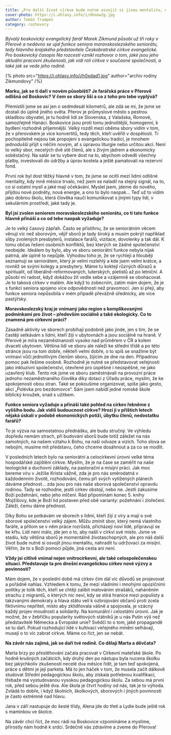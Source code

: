 ```yaml
---
title: „Pro další život církve bude nutné osvojit si jinou mentalitu, nahradit tu udržovací za misijní.“
cover-photo: https://i.ohlasy.info/i/dhoow2g.jpg
author: Tomáš Trumpeš
category: rozhovory
---
```


*Bývalý boskovický evangelický farář Marek Zikmund působí už tři roky v Přerově a nedávno se ujal funkce seniora moravskoslezského seniorátu, tedy hlavního krajského představitele Českobratrské církve evangelické. Pro boskovický časopis Na rozcestí vznikl rozhovor o tom, jaké jsou jeho aktuální pracovní zkušenosti, jak vidí roli církve v současné společnosti, a také jak se vede jeho rodině.*

{% photo src="https://i.ohlasy.info/i/h0xdad1.jpg" author="archiv rodiny Zikmundovy" /%}

**Marku, jak se ti daří v novém působišti? Je farářská práce v Přerově odlišná od Boskovic? V čem se sbory liší a co z toho pro tebe vyplývá?**

Přemístili jsme se asi jen o sedmdesát kilometrů, ale zdá se mi, že jsme se dostali do úplně jiného světa. Přerov je průmyslové město s pestrou skladbou obyvatel, je tu hodně lidí ze Slovenska, z Valašska, Romové, samozřejmě Hanáci. Boskovice jsou proti tomu jednolitější, homogenní, k bydlení rozhodně příjemnější. Velký rozdíl mezi oběma sbory vidím v tom, že v přerovském je více konvertitů, tedy těch, kteří uvěřili v dospělosti. Ti pochopitelně nejsou tak propojeni s evangelickou tradicí, je mnohem jednodušší přijít s něčím novým, ať s úpravou liturgie nebo určitou akcí. Není to velký sbor, necelých dvě stě členů, ale s živým jádrem a ekonomicky soběstačný. Na salár se tu vybere dost na to, abychom odvedli všechny platby, investovali do údržby a úprav kostela a ještě pamatovali na rezervní fond.

První rok byl dost těžký hlavně v tom, že jsme se ocitli mezi lidmi odlišné mentality, kdy mně měsíce trvalo, než jsem se naladil na stejný signál, na to, co si ostatní myslí a jaké mají očekávání. Myslel jsem, jdeme do nového, přijdou nové podněty, nová energie, a ono to bylo naopak… Teď už to vidím jako dobrou školu, která člověka naučí komunikovat s jinými typy lidí, v sekulárním prostředí, jaké tady je.

**Byl jsi zvolen seniorem moravskoslezského seniorátu, co ti tato funkce hlavně přináší a co od tebe naopak vyžaduje?**

Je to velký časový zápřah. Často se přistihnu, že se seniorátním věcem věnuji víc než sborovým, vějíř sborů je tady široký a musím pokrýt například sliby zvolených presbyterů, instalace farářů, vizitace, dovolenky a tak dál. K tomu občas řešení osobních konfliktů, bez kterých se žádné společenství neobejde. Ideálem by bylo, aby ve sboru seniorátní funkce nebyla nijak patrná, ale úplně to nepůjde. Výhodou toho je, že se rychleji a hlouběji seznamuji se seniorátem, který je velmi rozlehlý a kde jsem velmi krátce, a rovněž se svými kolegy a presbytery. Máme tu koktejl různých důrazů a spiritualit, od liberálně-reformovaných, luterských, pietistů až po letniční. A působí mi radost, když dokážou žít vedle sebe a vzájemně se obohacovat. Je to taková církev v malém. Ale když to zobecním, zatím mám dojem, že je s funkcí seniora spojeno více odpovědnosti než pravomocí. Jen si přeji, aby funkce seniora nepůsobila v mém případě převážně úřednicky, ale více pastýřsky.

**Moravskoslezský kraj je vnímaný jako region s komplikovanými podmínkami pro život – především sociálně a také ekologicky. Co to znamená pro církevní práci?**

Zásadně aktivity ve sborech probíhají podobně jako jinde, jen s tím, že se častěji setkávám s lidmi, kteří žijí v ubytovnách a jsou sociálně na hraně. V Přerově je míra nezaměstnanosti vysoko nad průměrem v ČR a kolem dvaceti ubytoven. Většina lidí ve sboru ale náleží ke střední třídě a po této stránce jsou na tom dobře, někteří velmi dobře, o to spíš se snažíme být vnímaví vůči jednotlivým členům sboru, žijícím ze dne na den. Případnou pomoc pak řešíme osobně. Rozhodně je nutné se představovat veřejnosti jako inkluzivní společenství, otevřené pro úspěšné i neúspěšné, ne jako uzavřený klub. Tento rok jsme ve sboru zaměstnávali na provozní práce jednoho nezaměstnaného člověka díky dotaci z Úřadu práce, myslím, že ke spokojenosti obou stran. Také se pokoušíme organizovat, spíše jako gesto, akci „Polévka pro bezdomovce“. Sám jsem nabídl jedné romské škole biblický kroužek, snad s užitkem.

**Funkce seniora vyžaduje a přináší také pohled na církev řekněme z vyššího bodu. Jak vidíš budoucnost církve? Hrozí jí v příštích letech nějaká úskalí v podobě ekonomických potíží, úbytku členů, nedostatku farářů?**

To je výzva na samostatnou přednášku, ale budu stručný. Ve výhledu dopředu nemám strach, při budování sborů bude totiž záležet na nás samotných, na našem vztahu k Bohu, na naší odvaze a vizích. Toho slova se nebojím, musíme mít představu, čeho chceme dosáhnout a za co se modlit.

V posledních letech bylo na seniorátní a celocírkevní úrovni velké téma hospodářské zajištění církve. Myslím, že je na čase se zaměřit na naše teologické a duchovní základy, na pastorační a misijní práci. Jak moc bereme víru v Ježíše Krista vážně, zda je pro nás směrodatná v každodenním životě, rozhodování, čemu při svých vytížených plánech dáváme přednost… zda jsou pro nás naše sborová společenství opravdu rodinou. Tady se rozhodne, jestli církev obstojí, nebo ne. Jestli zakusíme Boží požehnání, nebo jeho mlčení. Rád připomínám konec 5. knihy Mojžíšovy, kde je Boží lid postaven před obě varianty: požehnání i zlořečení. Záleží, čemu dáme přednost.

 Díky Bohu se potkávám ve sborech s lidmi, kteří žijí z víry a mají o své sborové společenství velký zájem. Můžu zmínit sbor, který nemá vlastního faráře, a přitom se v něm práce rozrůstá, přicházejí noví lidé, připravují se ke křtu. Lidí není málo, jde jen o to, aby našli v církvi své místo. Jsme ve stadiu, kdy většina sborů je momentálně životaschopných, ale pro náš další život bude nutné si osvojit jinou mentalitu, nahradit tu udržovací za misijní. Věřím, že to s Boží pomocí půjde, jiná cesta ani není.
 
**Vždy jsi citlivě vnímal nejen vnitrocírkevní, ale také celospolečenskou situaci. Představuje ta pro dnešní evangelickou církev nové výzvy a povinnosti?**

Mám dojem, že v poslední době má církev čím dál víc důvodů se projevovat a pořádně nahlas. Vzhledem k tomu, že mezi vládními i mnohými opozičními politiky je tolik těch, kteří se chtějí zalíbit malováním strašáků, naháněním strachu z migrantů, o kterých nic neví, kdy se stírá hranice mezi populisty a takzvanými demokraty a hlava státu velí k ozbrojování občanů proti zcela fiktivnímu nepříteli, místo aby zklidňovala vášně a spojovala, je vzácný každý projev moudrosti a solidarity. Na komunální i celostátní úrovni. Jak je možné, že v žebříčku popularity světových státníků je u nás Putin výš než představitelé Německa a Evropské unie? Svědčí to o tom, jaké propagandě se tu daří. Pokud rozhodující lidé v kultivaci veřejného mínění selhávají, musejí o to víc zabrat církve. Máme co říct, jen se nebát.

**Na závěr nás zajímá, jak se daří tvé rodině. Co dělají Marta a děvčata?**

Marta brzy po přestěhování začala pracovat v Církevní mateřské škole. Po hodně krušných začátcích, kdy druhý den po nástupu byla nucena školku bez jakýchkoliv zkušeností necelé dva měsíce řídit, je tam teď spokojená, práce s dětmi je její parketa. Má to jen háček v tom, že musela začít dálkově studovat Střední pedagogickou školu, aby získala potřebnou kvalifikaci, třebaže má vystudovanou vysokou pedagogickou školu. Za sebou má první rok, před sebou ještě dva. Ale škola je čtvrt hodiny od nás, tak je to výhoda. Zvládá to dobře, i když školních, školkových, sborových i jiných povinností je často extrémně nad hlavu.

Jana v září nastupuje do šesté třídy, Alena jde do třetí a Lydie bude ještě rok s maminkou ve školce.

Na závěr chci říct, že moc rádi na Boskovice vzpomínáme a myslíme, přirostly nám hodně k srdci. Srdečně vás zdravíme a zveme do Přerova!
